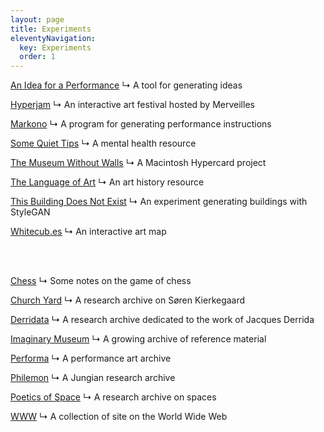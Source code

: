 ```yaml
---
layout: page
title: Experiments
eleventyNavigation:
  key: Experiments
  order: 1
---
```


[An Idea for a Performance](/projects/an-idea-for-a-performance)
↳ A tool for generating ideas

[Hyperjam](/projects/hyperjam)
↳ An interactive art festival hosted by Merveilles

[Markono](/projects/markono)
↳ A program for generating performance instructions

[Some Quiet Tips](/projects/some-quiet-tips)
↳ A mental health resource

[The Museum Without Walls](/projects/museum-without-walls)
↳ A Macintosh Hypercard project

[The Language of Art](/projects/the-language-of-art)
↳ An art history resource

[This Building Does Not Exist](/projects/this-building-does-not-exist)
↳ An experiment generating buildings with StyleGAN

[Whitecub.es](/projects/whitecubes)
↳ An interactive art map

<br><br>

[Chess](/projects/chess)
↳ Some notes on the game of chess

[Church Yard](/projects/church-yard)
↳ A research archive on Søren Kierkegaard

[Derridata](/projects/derridata)
↳ A research archive dedicated to the work of Jacques Derrida

[Imaginary Museum](/projects/imaginary-museum)
↳ A growing archive of reference material

[Performa](/projects/performa)
↳ A performance art archive

[Philemon](/projects/philemon)
↳ A Jungian research archive

[Poetics of Space](/projects/poetics-of-space)
↳ A research archive on spaces

[WWW](/projects/www)
↳ A collection of site on the World Wide Web


